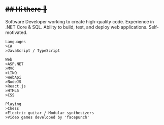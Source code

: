 ~~## Hi there 👋~~
---

Software Developer working to create high-quality code. Experience in .NET Core & SQL. Ability to build, test, and deploy web applications. 
Self-motivated.

```
Languages
>C#
>JavaScript / TypeScript
```
```
Web
>ASP.NET
>MVC
>LINQ
>WebApi
>NodeJS
>React.js
>HTML5
>CSS
```
```
Playing
>Chess
>Electric guitar / Modular synthesizers
>Video games developed by 'facepunch'
```

